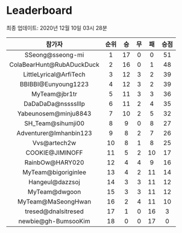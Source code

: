 # Leaderboard
최종 업데이트: 2020년 12월 10일 03시 28분




| 참가자 | 순위 | 승 | 무 | 패 | 승점 |
|:---:|:---:|:---:|:---:|:---:|:---:|
| SSeong@sseong-mi | 1 | 17 | 0 | 0 | 51 |
| ColaBearHunt@RubADuckDuck | 2 | 16 | 0 | 1 | 48 |
| LittleLyrical@ArfiTech | 3 | 12 | 3 | 2 | 39 |
| BBIBBI@Eunyoung1223 | 4 | 12 | 3 | 2 | 39 |
| MyTeam@jbr1tr | 5 | 11 | 3 | 3 | 36 |
| DaDaDaDa@nsssslllp | 6 | 11 | 2 | 4 | 35 |
| Yabeunosem@minju8843 | 7 | 10 | 2 | 5 | 32 |
| SH_Team@sihumji00 | 8 | 9 | 0 | 8 | 27 |
| Adventurer@Imhanbin123 | 9 | 8 | 2 | 7 | 26 |
| Vvs@artech2w | 10 | 8 | 1 | 8 | 25 |
| COOKIE@JIMINOFF | 11 | 5 | 2 | 10 | 17 |
| RainbOw@HARY020 | 12 | 4 | 4 | 9 | 16 |
| MyTeam@bigoriginlee | 13 | 4 | 2 | 11 | 14 |
| Hangeul@dazzsoj | 14 | 3 | 3 | 11 | 12 |
| MyTeam@dwgoon | 15 | 3 | 3 | 11 | 12 |
| MyTeam@MaSeongHwan | 16 | 2 | 4 | 11 | 10 |
| tresed@dnalsitresed | 17 | 1 | 0 | 16 | 3 |
| newbie@gh-BumsooKim | 18 | 0 | 0 | 17 | 0 |